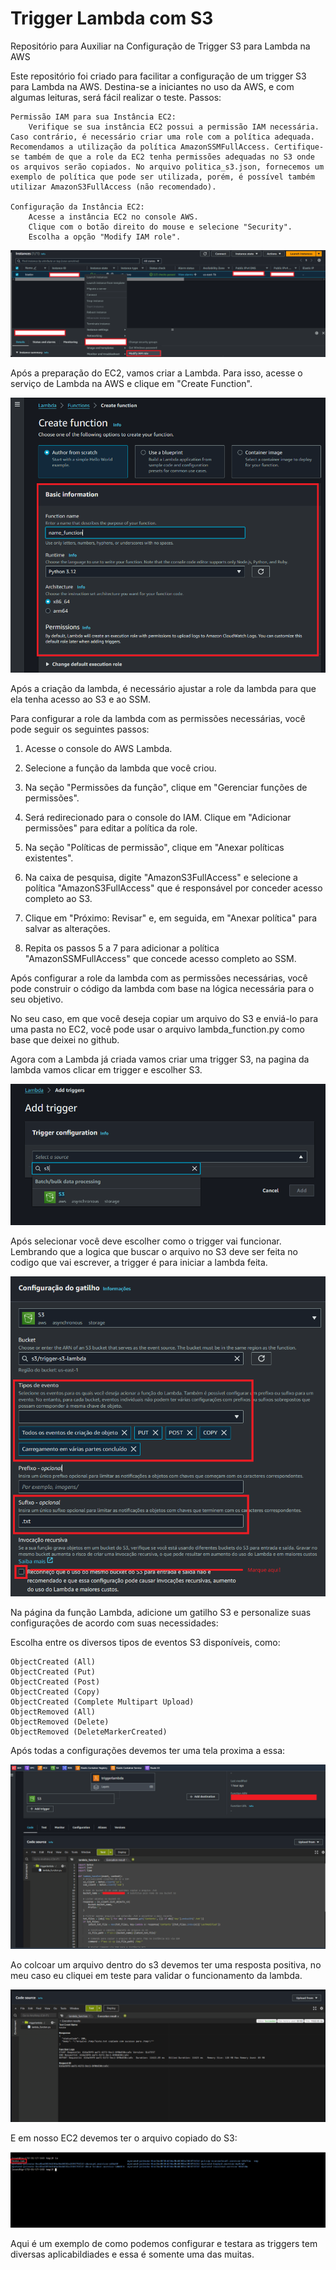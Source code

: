# Trigger Lambda com S3
Repositório para Auxiliar na Configuração de Trigger S3 para Lambda na AWS

Este repositório foi criado para facilitar a configuração de um trigger S3 para Lambda na AWS. Destina-se a iniciantes no uso da AWS, e com algumas leituras, será fácil realizar o teste.
Passos:

    Permissão IAM para sua Instância EC2:
        Verifique se sua instância EC2 possui a permissão IAM necessária. Caso contrário, é necessário criar uma role com a política adequada. Recomendamos a utilização da política AmazonSSMFullAccess. Certifique-se também de que a role da EC2 tenha permissões adequadas no S3 onde os arquivos serão copiados. No arquivo politica_s3.json, fornecemos um exemplo de política que pode ser utilizada, porém, é possível também utilizar AmazonS3FullAccess (não recomendado).

    Configuração da Instância EC2:
        Acesse a instância EC2 no console AWS.
        Clique com o botão direito do mouse e selecione "Security".
        Escolha a opção "Modify IAM role".

![roleIAM](img/roleIMA.png)


Após a preparação do EC2, vamos criar a Lambda. Para isso, acesse o serviço de Lambda na AWS e clique em "Create Function".

![function](img/function.png)

Após a criação da lambda, é necessário ajustar a role da lambda para que ela tenha acesso ao S3 e ao SSM.

Para configurar a role da lambda com as permissões necessárias, você pode seguir os seguintes passos:

1. Acesse o console do AWS Lambda.

2. Selecione a função da lambda que você criou.

3. Na seção "Permissões da função", clique em "Gerenciar funções de permissões".

4. Será redirecionado para o console do IAM. Clique em "Adicionar permissões" para editar a política da role.

5. Na seção "Políticas de permissão", clique em "Anexar políticas existentes".

6. Na caixa de pesquisa, digite "AmazonS3FullAccess" e selecione a política "AmazonS3FullAccess" que é responsável por conceder acesso completo ao S3.

7. Clique em "Próximo: Revisar" e, em seguida, em "Anexar política" para salvar as alterações.

8. Repita os passos 5 a 7 para adicionar a política "AmazonSSMFullAccess" que concede acesso completo ao SSM.

Após configurar a role da lambda com as permissões necessárias, você pode construir o código da lambda com base na lógica necessária para o seu objetivo.

No seu caso, em que você deseja copiar um arquivo do S3 e enviá-lo para uma pasta no EC2, você pode usar o arquivo lambda_function.py como base que deixei no github.

Agora com a Lambda já criada vamos criar uma trigger S3, na pagina da lambda vamos clicar em trigger e escolher S3.

![trigger](img/trigger.png)

Após selecionar você deve escolher como o trigger vai funcionar. Lembrando que a logica que buscar o arquivo no S3 deve ser feita no codigo que vai escrever, a trigger é para iniciar a lambda feita.

![gatilho](img/gatilhos3.png)

Na página da função Lambda, adicione um gatilho S3 e personalize suas configurações de acordo com suas necessidades:

Escolha entre os diversos tipos de eventos S3 disponíveis, como:

    ObjectCreated (All)
    ObjectCreated (Put)
    ObjectCreated (Post)
    ObjectCreated (Copy)
    ObjectCreated (Complete Multipart Upload)
    ObjectRemoved (All)
    ObjectRemoved (Delete)
    ObjectRemoved (DeleteMarkerCreated)
Após todas a configurações devemos ter uma tela proxima a essa:

![lambda](img/lambda.png)

Ao colcoar um arquivo dentro do s3 devemos ter uma resposta positiva, no meu caso eu cliquei em teste para validar o funcionamento da lambda.

![lambdaok](img/lambdaOK.png)

E em nosso EC2 devemos ter o arquivo copiado do S3:

![copiaok](img/copiaok.png)

Aqui é um exemplo de como podemos configurar e testara as triggers tem diversas aplicabildiades e essa é somente uma das muitas.